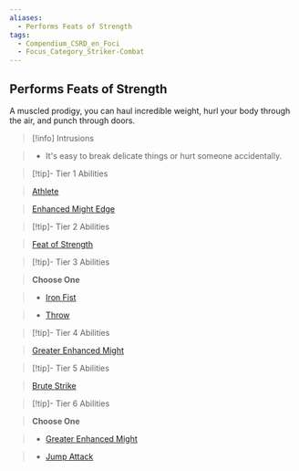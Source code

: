 ```yaml
---
aliases:
  - Performs Feats of Strength
tags:
  - Compendium_CSRD_en_Foci
  - Focus_Category_Striker-Combat
---
```

  
    
## Performs Feats of Strength    
A muscled prodigy, you can haul incredible weight, hurl your body through the air, and punch through doors.    
  
>[!info] Intrusions    
>- It's easy to break delicate things or hurt someone accidentally.    
  
  
>[!tip]- Tier 1 Abilities    
> [Athlete](Athlete.md)    
> [Enhanced Might Edge](Enhanced-Might-Edge.md)    
  
  
>[!tip]- Tier 2 Abilities    
> [Feat of Strength](Feat-of-Strength.md)    
  
  
>[!tip]- Tier 3 Abilities    
> **Choose One**    
>- [Iron Fist](Iron-Fist.md)    
>- [Throw](Throw.md)    
  
  
>[!tip]- Tier 4 Abilities    
> [Greater Enhanced Might](Greater-Enhanced-Might.md)    
  
  
>[!tip]- Tier 5 Abilities    
> [Brute Strike](Brute-Strike.md)    
  
  
>[!tip]- Tier 6 Abilities    
> **Choose One**    
>- [Greater Enhanced Might](Greater-Enhanced-Might.md)    
>- [Jump Attack](Jump-Attack.md)